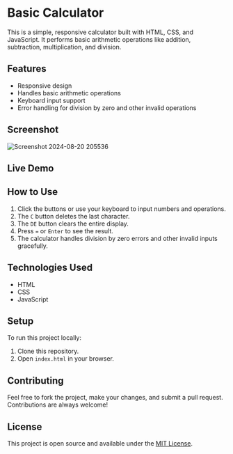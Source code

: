 # Basic Calculator

This is a simple, responsive calculator built with HTML, CSS, and JavaScript. It performs basic arithmetic operations like addition, subtraction, multiplication, and division.

## Features

- Responsive design
- Handles basic arithmetic operations
- Keyboard input support
- Error handling for division by zero and other invalid operations

## Screenshot
![Screenshot 2024-08-20 205536](https://github.com/user-attachments/assets/8e779d7a-8d44-40ab-a690-402589c5c068)



## Live Demo



## How to Use

1. Click the buttons or use your keyboard to input numbers and operations.
2. The `C` button deletes the last character.
3. The `DE` button clears the entire display.
4. Press `=` or `Enter` to see the result.
5. The calculator handles division by zero errors and other invalid inputs gracefully.

## Technologies Used

- HTML
- CSS
- JavaScript

## Setup

To run this project locally:

1. Clone this repository.
2. Open `index.html` in your browser.

## Contributing

Feel free to fork the project, make your changes, and submit a pull request. Contributions are always welcome!

## License

This project is open source and available under the [MIT License](LICENSE).

